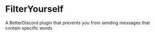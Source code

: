 # FilterYourself
A BetterDiscord plugin that prevents you from sending messages that contain specific words
